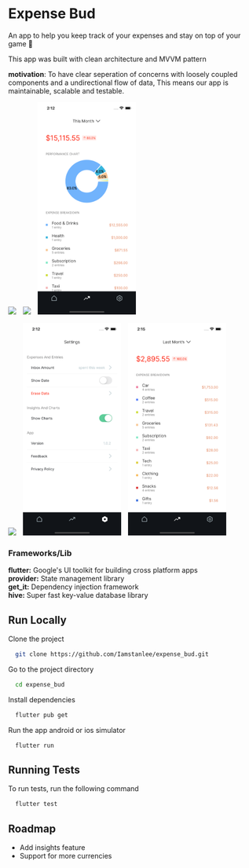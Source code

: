 # Expense Bud

An app to help you keep track of your expenses and stay on top of your game 🚀

This app was built with clean architecture and MVVM pattern

**motivation**: To have clear seperation of concerns with loosely coupled components and a undirectional flow of data, This means our app is maintainable, scalable and testable.

<p>
    <img src="https://raw.githubusercontent.com/Iamstanlee/expense_bud/main/screenshots/s1.png" width="200px" height="auto"/>
    <img src="https://raw.githubusercontent.com/Iamstanlee/expense_bud/main/screenshots/s2.png" width="200px" height="auto" hspace="10"/>
    <img src="https://raw.githubusercontent.com/Iamstanlee/expense_bud/main/screenshots/s4.png" width="200px" height="auto" />
</p>

<p>
    <img src="https://raw.githubusercontent.com/Iamstanlee/expense_bud/main/screenshots/s3.png" width="200px" height="auto"/>
    <img src="https://raw.githubusercontent.com/Iamstanlee/expense_bud/main/screenshots/s5.png" width="200px" height="auto" hspace="10"/>
    <img src="https://raw.githubusercontent.com/Iamstanlee/expense_bud/main/screenshots/s6.png" width="200px" height="auto"/>
</p>

### Frameworks/Lib

**flutter:** Google's UI toolkit for building cross platform apps\
**provider:** State management library\
**get_it:** Dependency injection framework\
**hive:** Super fast key-value database library

## Run Locally

Clone the project

```bash
  git clone https://github.com/Iamstanlee/expense_bud.git
```

Go to the project directory

```bash
  cd expense_bud
```

Install dependencies

```bash
  flutter pub get
```

Run the app android or ios simulator

```bash
  flutter run
```

## Running Tests

To run tests, run the following command

```bash
  flutter test
```

## Roadmap

- Add insights feature
- Support for more currencies
